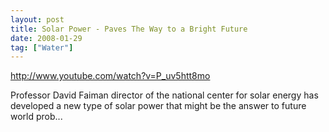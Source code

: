 ```yaml
---
layout: post
title: Solar Power - Paves The Way to a Bright Future
date: 2008-01-29
tag: ["Water"]
---
```


http://www.youtube.com/watch?v=P_uv5htt8mo  

Professor David Faiman director of the national center for solar energy has developed a new type of solar power that might be the answer to future world prob...